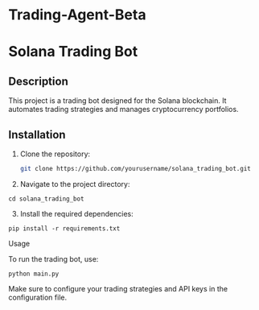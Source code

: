# Trading-Agent-Beta

# Solana Trading Bot

## Description
This project is a trading bot designed for the Solana blockchain. It automates trading strategies and manages cryptocurrency portfolios.

## Installation
1. Clone the repository:
   ```bash
   git clone https://github.com/yourusername/solana_trading_bot.git

2. Navigate to the project directory:

`cd solana_trading_bot`

3. Install the required dependencies:

`pip install -r requirements.txt`

Usage

To run the trading bot, use:

`python main.py`


Make sure to configure your trading strategies and API keys in the configuration file.
